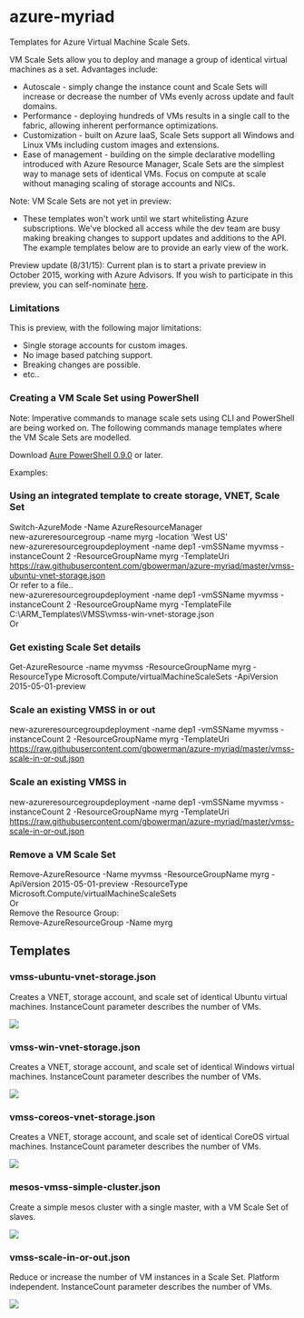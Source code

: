 # azure-myriad
Templates for Azure Virtual Machine Scale Sets. 

VM Scale Sets allow you to deploy and manage a group of identical virtual machines as a set. Advantages include:
-	Autoscale - simply change the instance count and Scale Sets will increase or decrease the number of VMs evenly across update and fault domains.
-	Performance - deploying hundreds of VMs results in a single call to the fabric, allowing inherent performance optimizations.
-	Customization - built on Azure IaaS, Scale Sets support all Windows and Linux VMs including custom images and extensions.
-	Ease of management - building on the simple declarative modelling introduced with Azure Resource Manager, Scale Sets are the simplest way to manage sets of identical VMs. Focus on compute at scale without managing scaling of storage accounts and NICs.

Note: VM Scale Sets are not yet in preview:
- These templates won't work until we start whitelisting Azure subscriptions. We've blocked all access while the dev team are busy making breaking changes to support updates and additions to the API. The example templates below are to provide an early view of the work. 

Preview update (8/31/15): Current plan is to start a private preview in October 2015, working with Azure Advisors. If you wish to participate in this preview, you can self-nominate <a href="http://aka.ms/vmadvisors">here</a>.  

### Limitations

This is preview, with the following major limitations:

-	Single storage accounts for custom images.
-	No image based patching support.
-	Breaking changes are possible.
-	etc..

### Creating a VM Scale Set using PowerShell
 
Note: Imperative commands to manage scale sets using CLI and PowerShell are being worked on. The following commands manage templates where the VM Scale Sets are modelled.

Download <a href="https://azure.microsoft.com/en-us/documentation/articles/powershell-install-configure/">Aure PowerShell 0.9.0</a> or later.

Examples:
 
### Using an integrated template to create storage, VNET, Scale Set
 
Switch-AzureMode -Name AzureResourceManager<br/>
new-azureresourcegroup -name myrg -location 'West US'<br/>
new-azureresourcegroupdeployment -name dep1 -vmSSName myvmss -instanceCount 2 -ResourceGroupName myrg -TemplateUri https://raw.githubusercontent.com/gbowerman/azure-myriad/master/vmss-ubuntu-vnet-storage.json<br/>
Or refer to a file..<br/>
new-azureresourcegroupdeployment -name dep1 -vmSSName myvmss -instanceCount 2 -ResourceGroupName myrg -TemplateFile C:\ARM_Templates\VMSS\vmss-win-vnet-storage.json<br/>
Or<br/>

 
### Get existing Scale Set details
 
Get-AzureResource -name myvmss -ResourceGroupName myrg -ResourceType Microsoft.Compute/virtualMachineScaleSets -ApiVersion 2015-05-01-preview
 
### Scale an existing VMSS in or out
 
new-azureresourcegroupdeployment -name dep1 -vmSSName myvmss -instanceCount 2 -ResourceGroupName myrg -TemplateUri https://raw.githubusercontent.com/gbowerman/azure-myriad/master/vmss-scale-in-or-out.json

### Scale an existing VMSS in

new-azureresourcegroupdeployment -name dep1 -vmSSName myvmss -instanceCount 2 -ResourceGroupName myrg -TemplateUri https://raw.githubusercontent.com/gbowerman/azure-myriad/master/vmss-scale-in-or-out.json
 
### Remove a VM Scale Set
 
Remove-AzureResource -Name myvmss -ResourceGroupName myrg -ApiVersion 2015-05-01-preview -ResourceType Microsoft.Compute/virtualMachineScaleSets<br/>
Or<br/>
Remove the Resource Group:<br/>
Remove-AzureResourceGroup -Name myrg<br/>


## Templates 

### vmss-ubuntu-vnet-storage.json

Creates a VNET, storage account, and scale set of identical Ubuntu virtual machines.
InstanceCount parameter describes the number of VMs.

<a href="https://portal.azure.com/#create/Microsoft.Template/uri/https%3A%2F%2Fraw.githubusercontent.com%2Fgbowerman%2Fazure-myriad%2Fmaster%2Fvmss-ubuntu-vnet-storage.json" target="_blank">
    <img src="http://azuredeploy.net/deploybutton.png"/>
</a>

### vmss-win-vnet-storage.json

Creates a VNET, storage account, and scale set of identical Windows virtual machines.
InstanceCount parameter describes the number of VMs.

<a href="https://portal.azure.com/#create/Microsoft.Template/uri/https%3A%2F%2Fraw.githubusercontent.com%2Fgbowerman%2Fazure-myriad%2Fmaster%2Fvmss-win-vnet-storage.json" target="_blank">
    <img src="http://azuredeploy.net/deploybutton.png"/>
</a>


### vmss-coreos-vnet-storage.json

Creates a VNET, storage account, and scale set of identical CoreOS virtual machines.
InstanceCount parameter describes the number of VMs.

<a href="https://portal.azure.com/#create/Microsoft.Template/uri/https%3A%2F%2Fraw.githubusercontent.com%2Fgbowerman%2Fazure-myriad%2Fmaster%2Fvmss-coreos-vnet-storage.json" target="_blank">
    <img src="http://azuredeploy.net/deploybutton.png"/>
</a>

### mesos-vmss-simple-cluster.json

Create a simple mesos cluster with a single master, with a VM Scale Set of slaves.

<a href="https://portal.azure.com/#create/Microsoft.Template/uri/https%3A%2F%2Fraw.githubusercontent.com%2Fgbowerman%2Fazure-myriad%2Fmaster%2Fmesos-vmss-simple-cluster.json" target="_blank">
    <img src="http://azuredeploy.net/deploybutton.png"/>
</a>

### vmss-scale-in-or-out.json

Reduce or increase the number of VM instances in a Scale Set. Platform independent.
InstanceCount parameter describes the number of VMs.

<a href="https://portal.azure.com/#create/Microsoft.Template/uri/https%3A%2F%2Fraw.githubusercontent.com%2Fgbowerman%2Fazure-myriad%2Fmaster%2Fvmss-scale-in-or-out.json" target="_blank">
    <img src="http://azuredeploy.net/deploybutton.png"/>
</a>
